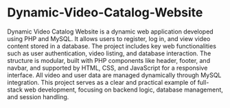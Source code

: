 # Dynamic-Video-Catalog-Website
Dynamic Video Catalog Website is a dynamic web application developed using PHP and MySQL. It allows users to register, log in, and view video content stored in a database. The project includes key web functionalities such as user authentication, video listing, and database interaction. The structure is modular, built with PHP components like header, footer, and navbar, and supported by HTML, CSS, and JavaScript for a responsive interface. All video and user data are managed dynamically through MySQL integration. This project serves as a clear and practical example of full-stack web development, focusing on backend logic, database management, and session handling.
